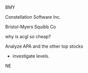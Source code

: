 BMY

Constellation Software Inc. 

Bristol-Myers Squibb Co


why is acgl so cheap?


Analyze APA and the other top stocks

- investigate levels.

NE